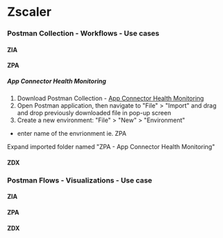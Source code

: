 # Zscaler

### Postman Collection - Workflows - Use cases

#### ZIA
#### ZPA

##### App Connector Health Monitoring
1. Download Postman Collection - [App Connector Health Monitoring](https://github.com/veronikaklauzova/Zscaler/blob/main/Postman%20Collections/ZPA/ZPA_App-Connector-Health-Monitoring.postman_collection.json)
2. Open Postman application, then navigate to "File" > "Import" and drag and drop previously downloaded file in pop-up screen
3. Create a new environment: "File" > "New" > "Environment"
- enter name of the envrionment ie. ZPA

Expand imported folder named "ZPA - App Connector Health Monitoring"


#### ZDX

### Postman Flows - Visualizations - Use case

#### ZIA
#### ZPA
#### ZDX
